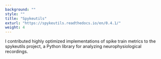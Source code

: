 ```yaml
---
background: ""
style: ""
title: "Spykeutils"
exturl: "https://spykeutils.readthedocs.io/en/0.4.1/"
weight: 4
---
```


I contributed highly optimized implementations of spike train metrics to the
spykeutils project, a Python library for analyzing neurophysiological
recordings.
